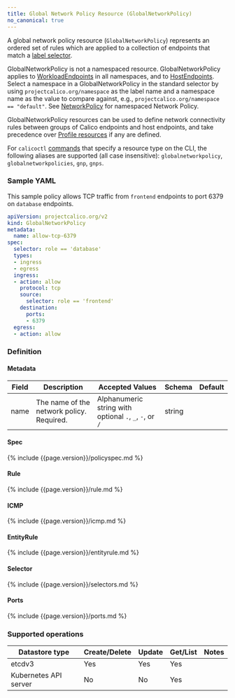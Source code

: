 ```yaml
---
title: Global Network Policy Resource (GlobalNetworkPolicy)
no_canonical: true
---
```


A global network policy resource (`GlobalNetworkPolicy`) represents an ordered set of rules which are applied
to a collection of endpoints that match a [label selector](#selector).

GlobalNetworkPolicy is not a namespaced resource. GlobalNetworkPolicy applies to [WorkloadEndpoints]({{site.baseurl}}/{{page.version}}/reference/calicoctl/resources/workloadendpoint) in all namespaces, and to [HostEndpoints]({{site.baseurl}}/{{page.version}}/reference/calicoctl/resources/hostendpoint).
Select a namespace in a GlobalNetworkPolicy in the standard selector by using
`projectcalico.org/namespace` as the label name and a namespace name as the
value to compare against, e.g., `projectcalico.org/namespace == "default"`.
See [NetworkPolicy]({{site.baseurl}}/{{page.version}}/reference/calicoctl/resources/networkpolicy) for namespaced Network Policy.

GlobalNetworkPolicy resources can be used to define network connectivity rules between groups of Calico endpoints and host endpoints, and
take precedence over [Profile resources]({{site.baseurl}}/{{page.version}}/reference/calicoctl/resources/profile) if any are defined.

For `calicoctl` [commands]({{site.baseurl}}/{{page.version}}/reference/calicoctl/commands/) that specify a resource type on the CLI, the following
aliases are supported (all case insensitive): `globalnetworkpolicy`, `globalnetworkpolicies`, `gnp`, `gnps`.

### Sample YAML

This sample policy allows TCP traffic from `frontend` endpoints to port 6379 on
`database` endpoints.

```yaml
apiVersion: projectcalico.org/v2
kind: GlobalNetworkPolicy
metadata:
  name: allow-tcp-6379
spec:
  selector: role == 'database'
  types:
  - ingress
  - egress
  ingress:
  - action: allow
    protocol: tcp
    source:
      selector: role == 'frontend'
    destination:
      ports:
      - 6379
  egress:
  - action: allow
```

### Definition

#### Metadata

| Field | Description  | Accepted Values   | Schema | Default |
|-------|--------------|-------------------|--------|---------|
| name | The name of the network policy. Required. | Alphanumeric string with optional `.`, `_`, `-`, or `/` | string |         |

#### Spec

{% include {{page.version}}/policyspec.md %}

#### Rule

{% include {{page.version}}/rule.md %}

#### ICMP

{% include {{page.version}}/icmp.md %}

#### EntityRule

{% include {{page.version}}/entityrule.md %}

#### Selector

{% include {{page.version}}/selectors.md %}

#### Ports

{% include {{page.version}}/ports.md %}


### Supported operations

| Datastore type        | Create/Delete | Update | Get/List | Notes
|-----------------------|---------------|--------|----------|------
| etcdv3                | Yes           | Yes    | Yes      |
| Kubernetes API server | No            | No     | Yes      |
